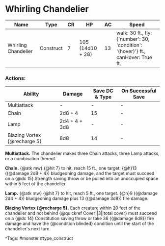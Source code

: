 # Whirling Chandelier

| Name | Type | CR | HP | AC | Speed |
|------|------|----|----|----|-------|
| Whirling Chandelier | Construct | 7 | 105 (14d10 + 28) | 13 | walk: 30 ft., fly: {'number': 30, 'condition': '(hover)'} ft., canHover: True ft. |

### Actions:

| Ability | Damage | Save DC & Type | On Successful Save |
|---------|--------|----------------|--------------------|
| Multiattack | - | - | - |
| Chain | 2d8 + 4 | 15 | - |
| Lamp | 2d4 + 4 + 3d8 | - | - |
| Blazing Vortex {@recharge 5} | 8d8 | 14 | - |


**Multiattack.** The chandelier makes three Chain attacks, three Lamp attacks, or a combination thereof.

**Chain.** {@atk mw} {@hit 7} to hit, reach 15 ft., one target. {@h}13 ({@damage 2d8 + 4}) bludgeoning damage, and the target must succeed on a {@dc 15} Strength saving throw or be pulled into an unoccupied space within 5 feet of the chandelier.

**Lamp.** {@atk mw} {@hit 7} to hit, reach 5 ft., one target. {@h}9 ({@damage 2d4 + 4}) bludgeoning damage plus 13 ({@damage 3d8}) fire damage.

**Blazing Vortex {@recharge 5}.** Each creature within 20 feet of the chandelier and not behind {@quickref Cover||3||total cover} must succeed on a {@dc 14} Constitution saving throw or take 36 ({@damage 8d8}) fire damage and have the {@condition blinded} condition until the start of the chandelier's next turn.

^Tags: #monster #type_construct